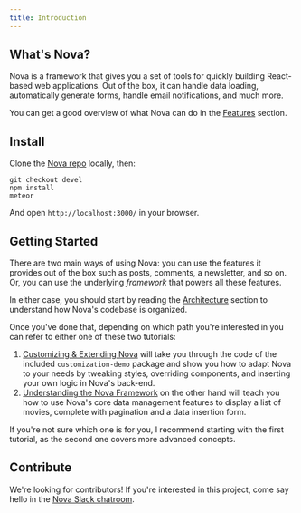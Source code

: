 ```yaml
---
title: Introduction
---
```


## What's Nova?

Nova is a framework that gives you a set of tools for quickly building React-based web applications. Out of the box, it can handle data loading, automatically generate forms, handle email notifications, and much more. 

You can get a good overview of what Nova can do in the [Features](features.html) section. 

## Install

Clone the [Nova repo](https://github.com/TelescopeJS/Telescope/) locally, then:

```
git checkout devel
npm install
meteor
```

And open `http://localhost:3000/` in your browser.

## Getting Started

There are two main ways of using Nova: you can use the features it provides out of the box such as posts, comments, a newsletter, and so on. Or, you can use the underlying *framework* that powers all these features. 

In either case, you should start by reading the [Architecture](architecture.html) section to understand how Nova's codebase is organized. 

Once you've done that, depending on which path you're interested in you can refer to either one of these two tutorials:

1. [Customizing & Extending Nova](tutorial-customizing.html) will take you through the code of the included `customization-demo` package and show you how to adapt Nova to your needs by tweaking styles, overriding components, and inserting your own logic in Nova's back-end. 
2. [Understanding the Nova Framework](tutorial-framework.html) on the other hand will teach you how to use Nova's core data management features to display a list of movies, complete with pagination and a data insertion form. 

If you're not sure which one is for you, I recommend starting with the first tutorial, as the second one covers more advanced concepts.

## Contribute

We're looking for contributors! If you're interested in this project, come say hello in the [Nova Slack chatroom](http://slack.telescopeapp.org).